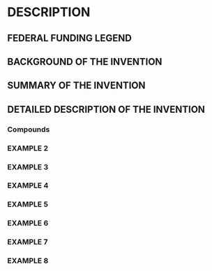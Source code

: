 # DESCRIPTION

## FEDERAL FUNDING LEGEND

## BACKGROUND OF THE INVENTION

## SUMMARY OF THE INVENTION

## DETAILED DESCRIPTION OF THE INVENTION

### Compounds

### EXAMPLE 2

### EXAMPLE 3

### EXAMPLE 4

### EXAMPLE 5

### EXAMPLE 6

### EXAMPLE 7

### EXAMPLE 8

